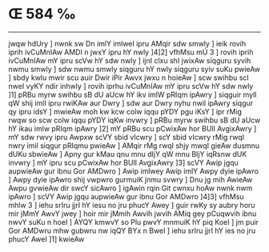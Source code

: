 # Œ 584 ‰
---
jwqw hdUry ] nwnk sw Dn imlY imlweI ipru AMqir sdw smwly ] ieik
rovih iprih ivCuMnIAw AMDI n jwxY ipru hY nwly ]4]2] vfhMsu mÚ 3 ]
rovih iprih ivCuMnIAw mY ipru scVw hY sdw nwly ] ijnI clxu shI jwixAw
siqguru syvih nwmu smwly ] sdw nwmu smwly siqguru hY nwly siqguru syiv
suKu pwieAw ] sbdy kwlu mwir scu auir Dwir iPir Awvx jwxu n hoieAw ]
scw swihbu scI nweI vyKY ndir inhwly ] rovih iprhu ivCuMnIAw mY ipru
scVw hY sdw nwly ]1] pRBu myrw swihbu sB dU aUcw hY ikv imlW pRIqm
ipAwry ] siqguir mylI qW shij imlI ipru rwiKAw aur Dwry ] sdw aur
Dwry nyhu nwil ipAwry siqgur qy ipru idsY ] mwieAw moh kw kcw colw iqqu
pYDY pgu iKsY ] ipr rMig rwqw so scw colw iqqu pYDY iqKw invwry ] pRBu myrw
swihbu sB dU aUcw hY ikau imlw pRIqm ipAwry ]2] mY pRBu scu pCwixAw hor
BUlI AvgixAwry ] mY sdw rwvy ipru Awpxw scVY sbid vIcwry ] scY sbid
vIcwry rMig rwqI nwry imil siqgur pRIqmu pwieAw ] AMqir rMg rwqI shjy
mwqI gieAw dusmnu dUKu sbwieAw ] Apny gur kMau qnu mnu dIjY qW mnu
BIjY iqRsnw dUK invwry ] mY ipru scu pCwixAw hor BUlI AvgixAwry ]3]
scVY Awip jgqu aupwieAw gur ibnu Gor AMDwro ] Awip imlwey Awip imlY
Awpy dyie ipAwro ] Awpy dyie ipAwro shij vwpwro gurmuiK jnmu svwry ]
Dnu jg mih AwieAw Awpu gvwieAw dir swcY sicAwro ] igAwin rqin
Git cwnxu hoAw nwnk nwm ipAwro ] scVY Awip jgqu aupwieAw gur ibnu
Gor AMDwro ]4]3] vfhMsu mhlw 3 ] iehu srIru jjrI hY iesu no jru phucY
Awey ] guir rwKy sy aubry horu mir jMmY AwvY jwey ] hoir mir jMmih Awvih
jwvih AMiq gey pCuqwvih ibnu nwvY suKu n hoeI ] AYQY kmwvY so Plu pwvY
mnmuiK hY piq KoeI ] jm puir Gor AMDwru mhw gubwru nw iqQY BYx n BweI ]
iehu srIru jjrI hY ies no jru phucY AweI ]1] kwieAw
####
